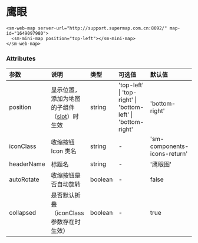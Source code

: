 # 鹰眼

<sm-iframe src="http://iclient.supermap.io/dev/examples/component/components_minimap_vue.html"></sm-iframe>

```vue
<sm-web-map server-url="http://support.supermap.com.cn:8092/" map-id="1649097980">
  <sm-mini-map position="top-left"></sm-mini-map>
</sm-web-map>
```

### Attributes

| 参数       | 说明                                                                            | 类型    | 可选值                                                       | 默认值                       |
| :--------- | :------------------------------------------------------------------------------ | :------ | :----------------------------------------------------------- | :--------------------------- |
| position   | 显示位置，添加为地图的子组件（[slot](https://cn.vuejs.org/v2/api/#slot)）时生效 | string  | 'top-left' \| 'top-right' \| 'bottom-left' \| 'bottom-right' | 'bottom-right'               |
| iconClass  | 收缩按钮 Icon 类名                                                              | string  | -                                                            | 'sm-components-icons-return' |
| headerName | 标题名                                                                          | string  | -                                                            | '鹰眼图'                     |
| autoRotate | 收缩按钮是否自动旋转                                                            | boolean | -                                                            | false                        |
| collapsed  | 是否默认折叠（iconClass 参数存在时生效）                                        | boolean | -                                                            | true                         |
